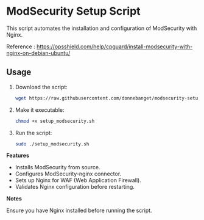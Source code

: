 # ModSecurity Setup Script

This script automates the installation and configuration of ModSecurity with Nginx.

Reference : https://opsshield.com/help/cpguard/install-modsecurity-with-nginx-on-debian-ubuntu/

## Usage

1. Download the script:
   ```bash
   wget https://raw.githubusercontent.com/donnebanget/modsecurity-setup/main/setup_modsecurity.sh

2. Make it executable:
   ```bash
   chmod +x setup_modsecurity.sh
4. Run the script:
   ```bash
   sudo ./setup_modsecurity.sh

**Features**
- Installs ModSecurity from source.
- Configures ModSecurity-nginx connector.
- Sets up Nginx for WAF (Web Application Firewall).
- Validates Nginx configuration before restarting.

**Notes**

Ensure you have Nginx installed before running the script.


